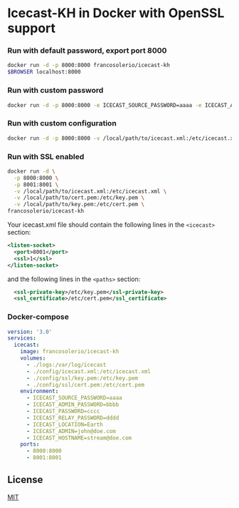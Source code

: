 # Icecast-KH in Docker with OpenSSL support

### Run with default password, export port 8000

```bash
docker run -d -p 8000:8000 francosolerio/icecast-kh
$BROWSER localhost:8000
```

### Run with custom password

```bash
docker run -d -p 8000:8000 -e ICECAST_SOURCE_PASSWORD=aaaa -e ICECAST_ADMIN_PASSWORD=bbbb -e ICECAST_PASSWORD=cccc -e ICECAST_RELAY_PASSWORD=dddd francosolerio/icecast-kh
```

### Run with custom configuration

```bash
docker run -d -p 8000:8000 -v /local/path/to/icecast.xml:/etc/icecast.xml francosolerio/icecast-kh
```

### Run with SSL enabled

```bash
docker run -d \
  -p 8000:8000 \
  -p 8001:8001 \
  -v /local/path/to/icecast.xml:/etc/icecast.xml \
  -v /local/path/to/cert.pem:/etc/key.pem \
  -v /local/path/to/key.pem:/etc/cert.pem \
francosolerio/icecast-kh
```

Your icecast.xml file should contain the following lines in the ```<icecast>``` section:
```xml
<listen-socket>
  <port>8001</port>
  <ssl>1</ssl>
</listen-socket>
```

and the following lines in the ```<paths>``` section:
```xml
  <ssl-private-key>/etc/key.pem</ssl-private-key>
  <ssl_certificate>/etc/cert.pem</ssl_certificate>
```


### Docker-compose

```yaml
version: '3.0'
services:
  icecast:
    image: francosolerio/icecast-kh
    volumes:
      - ./logs:/var/log/icecast
      - ./config/icecast.xml:/etc/icecast.xml
      - ./config/ssl/key.pem:/etc/key.pem
      - ./config/ssl/cert.pem:/etc/cert.pem
    environment:
      - ICECAST_SOURCE_PASSWORD=aaaa
      - ICECAST_ADMIN_PASSWORD=bbbb
      - ICECAST_PASSWORD=cccc
      - ICECAST_RELAY_PASSWORD=dddd
      - ICECAST_LOCATION=Earth
      - ICECAST_ADMIN=john@doe.com
      - ICECAST_HOSTNAME=stream@doe.com
    ports:
      - 8000:8000
      - 8001:8001
```

## License

[MIT](https://github.com/francosolerio/docker-icecast-kh/blob/master/LICENSE.md)
